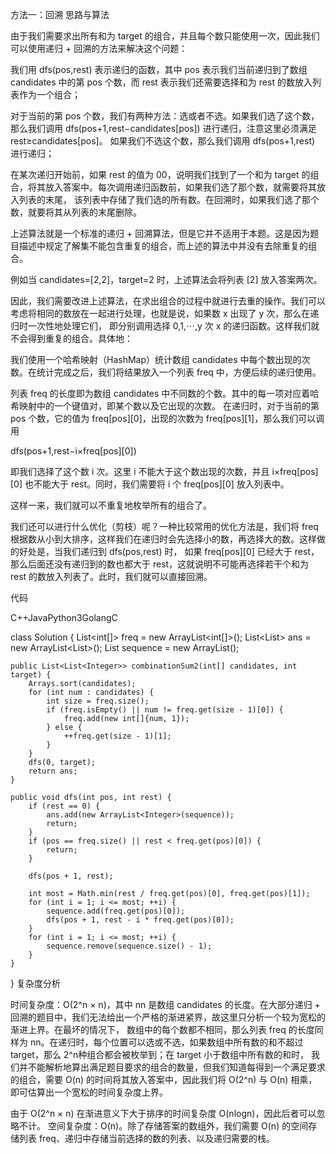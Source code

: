 方法一：回溯
思路与算法

由于我们需要求出所有和为  target 的组合，并且每个数只能使用一次，因此我们可以使用递归 + 回溯的方法来解决这个问题：

我们用  dfs(pos,rest) 表示递归的函数，其中  pos 表示我们当前递归到了数组 candidates 中的第  pos 个数，而  rest 表示我们还需要选择和为  rest 的数放入列表作为一个组合；

对于当前的第  pos 个数，我们有两种方法：选或者不选。如果我们选了这个数，那么我们调用  dfs(pos+1,rest−candidates[pos]) 进行递归，注意这里必须满足    rest≥candidates[pos]。
如果我们不选这个数，那么我们调用  dfs(pos+1,rest) 进行递归；

在某次递归开始前，如果  rest 的值为 00，说明我们找到了一个和为  target 的组合，将其放入答案中。每次调用递归函数前，如果我们选了那个数，就需要将其放入列表的末尾，
该列表中存储了我们选的所有数。在回溯时，如果我们选了那个数，就要将其从列表的末尾删除。

上述算法就是一个标准的递归 + 回溯算法，但是它并不适用于本题。这是因为题目描述中规定了解集不能包含重复的组合，而上述的算法中并没有去除重复的组合。

例如当  candidates=[2,2]，target=2 时，上述算法会将列表 [2] 放入答案两次。

因此，我们需要改进上述算法，在求出组合的过程中就进行去重的操作。我们可以考虑将相同的数放在一起进行处理，也就是说，如果数  x 出现了 y 次，那么在递归时一次性地处理它们，
即分别调用选择 0,1,⋯,y 次 x 的递归函数。这样我们就不会得到重复的组合。具体地：

我们使用一个哈希映射（HashMap）统计数组 candidates 中每个数出现的次数。在统计完成之后，我们将结果放入一个列表  freq 中，方便后续的递归使用。

列表  freq 的长度即为数组 candidates 中不同数的个数。其中的每一项对应着哈希映射中的一个键值对，即某个数以及它出现的次数。
在递归时，对于当前的第  pos 个数，它的值为  freq[pos][0]，出现的次数为  freq[pos][1]，那么我们可以调用

 dfs(pos+1,rest−i×freq[pos][0])

即我们选择了这个数 i 次。这里 i 不能大于这个数出现的次数，并且 i×freq[pos][0] 也不能大于  rest。同时，我们需要将 i 个  freq[pos][0] 放入列表中。

这样一来，我们就可以不重复地枚举所有的组合了。

我们还可以进行什么优化（剪枝）呢？一种比较常用的优化方法是，我们将  freq 根据数从小到大排序，这样我们在递归时会先选择小的数，再选择大的数。这样做的好处是，当我们递归到  dfs(pos,rest) 时，
如果  freq[pos][0] 已经大于  rest，那么后面还没有递归到的数也都大于  rest，这就说明不可能再选择若干个和为  rest 的数放入列表了。此时，我们就可以直接回溯。

代码

C++JavaPython3GolangC

class Solution {
List<int[]> freq = new ArrayList<int[]>();
List<List<Integer>> ans = new ArrayList<List<Integer>>();
List<Integer> sequence = new ArrayList<Integer>();

    public List<List<Integer>> combinationSum2(int[] candidates, int target) {
        Arrays.sort(candidates);
        for (int num : candidates) {
            int size = freq.size();
            if (freq.isEmpty() || num != freq.get(size - 1)[0]) {
                freq.add(new int[]{num, 1});
            } else {
                ++freq.get(size - 1)[1];
            }
        }
        dfs(0, target);
        return ans;
    }

    public void dfs(int pos, int rest) {
        if (rest == 0) {
            ans.add(new ArrayList<Integer>(sequence));
            return;
        }
        if (pos == freq.size() || rest < freq.get(pos)[0]) {
            return;
        }

        dfs(pos + 1, rest);

        int most = Math.min(rest / freq.get(pos)[0], freq.get(pos)[1]);
        for (int i = 1; i <= most; ++i) {
            sequence.add(freq.get(pos)[0]);
            dfs(pos + 1, rest - i * freq.get(pos)[0]);
        }
        for (int i = 1; i <= most; ++i) {
            sequence.remove(sequence.size() - 1);
        }
    }
}
复杂度分析

时间复杂度：O(2^n × n)，其中 nn 是数组 candidates 的长度。在大部分递归 + 回溯的题目中，我们无法给出一个严格的渐进紧界，故这里只分析一个较为宽松的渐进上界。在最坏的情况下，
数组中的每个数都不相同，那么列表  freq 的长度同样为 nn。在递归时，每个位置可以选或不选，如果数组中所有数的和不超过  target，那么 2^n种组合都会被枚举到；在  target 小于数组中所有数的和时，
我们并不能解析地算出满足题目要求的组合的数量，但我们知道每得到一个满足要求的组合，需要 O(n) 的时间将其放入答案中，因此我们将 O(2^n) 与 O(n) 相乘，即可估算出一个宽松的时间复杂度上界。

由于 O(2^n × n) 在渐进意义下大于排序的时间复杂度 O(nlogn)，因此后者可以忽略不计。
空间复杂度：O(n)。除了存储答案的数组外，我们需要 O(n) 的空间存储列表  freq、递归中存储当前选择的数的列表、以及递归需要的栈。
